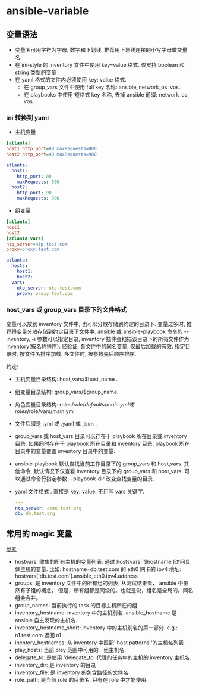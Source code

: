 # ansible-variable

## 变量语法

- 变量名可用字符为字母, 数字和下划线. 推荐用下划线连接的小写字母做变量名.
- 在 ini-style 的 inventory 文件中使用 key=value 格式. 仅支持 boolean 和 string 类型的变量
- 在 yaml 格式的文件内必须使用 key: value 格式.
  - 在 group_vars 文件中使用 full key 名称: ansible_network_os: vos.
  - 在 playbooks 中使用 短格式 key 名称, 去掉 ansible 前缀: network_os: vos.

### ini 转换到 yaml

- 主机变量

``` ini
[atlanta]
host1 http_port=80 maxRequests=800
host2 http_port=90 maxRequests=900
```

``` yml
atlanta:
  host1:
    http_port: 80
    maxRequests: 800
  host2:
    http_port: 90
    maxRequests: 900
```

- 组变量

``` ini
[atlanta]
host1
host2
[atlanta:vars]
ntp_server=ntp.test.com
proxy=proxy.test.com
```

``` yml
atlanta:
  hosts:
    host1:
    host2:
  vars:
    ntp_server: ntp.test.com
    proxy: proxy.test.com
```

### host_vars 或 group_vars 目录下的文件格式

变量可以放到 inventory 文件中, 也可以分散存储到约定的目录下. 变量过多时, 推荐将变量分散存储到约定目录下文件中. ansible 或 ansible-playbook 命令的 --inventory, -i 参数可以指定目录, inventory 插件会扫描该目录下的所有文件作为 inventory(按名称排序). 经验证, 各文件中的同名变量, 仅最后加载的有效. 指定目录时, 按文件名排序加载. 多文件时, 按参数先后顺序排序.

约定:

- 主机变量目录结构: host_vars/$host_name .

- 组变量目录结构: group_vars/$group_name.

- 角色变量目录结构: roles/$role/defaults/main.yml 或 roles/$role/vars/main.yml

- 文件后缀是 .yml 或 .yaml 或 .json .

- group_vars 或 host_vars 目录可以存在于 playbook 所在目录或 inventory 目录. 如果同时存在于 playbook 所在目录和 inventory 目录, playbook 所在目录中的变量覆盖 inventory 目录中的变量.

- ansible-playbook 默认查找当前工作目录下的 group_vars 和 host_vars. 其他命令, 默认情况下仅查看 inventory 目录下的 group_vars 和 host_vars. 可以通过命令行指定参数 --playbook-dir 改变查找变量的目录.

- yaml 文件格式 . 直接是 key: value. 不用写 vars 关键字.

  ``` yaml
  ---
  ntp_server: acme.test.org
  db: db.test.org
  ```

## 常用的 magic 变量

[参考](https://docs.ansible.com/ansible/latest/reference_appendices/special_variables.html)

- hostvars: 收集的所有主机的变量列表. 通过 hostsvars['$hostname']访问具体主机的变量. 比如: hostname=db.test.com 的 eth0 网卡的 ipv4 地址: hostvars['db.test.com'].ansible_eth0.ipv4.address
- groups: 是 inventory 文件中的所有组的列表. 从测试结果看， ansible 中虽然有子组的概念， 但是，所有组都是同级的。也就是说，组名是全局的。同名组会合并。
- group_names: 当前执行的 task 的目标主机所在的组.
- inventory_hostname: inventory 中的主机别名. ansible_hostname 是 ansible 自主发现的主机名.
- inventory_hostname_short: inventory 中的主机别名的第一部分. e.g.: n1.test.com 返回 n1
- inentory_hostnames: 从 inventory 中匹配' host patterns '的主机名列表
- play_hosts: 当前 play 范围中可用的一组主机名.
- delegate_to: 是使用 'delegate_to' 代理的任务中的主机的 inventory 主机名.
- inventory_dir: 是 inventory 的目录
- inventory_file: 是 inventory 的包含路径的文件名
- role_path: 是当前 role 的目录名, 只有在 role 中才能使用.
